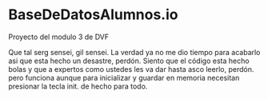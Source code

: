 # BaseDeDatosAlumnos.io
Proyecto del modulo 3 de DVF


Que tal serg sensei, gil sensei. La verdad ya no me dio tiempo para acabarlo asi que esta hecho un desastre, perdón. Siento que el código esta hecho bolas y que a expertos como ustedes les va dar hasta asco leerlo, perdón.
pero funciona aunque para inicializar y guardar en memoria necesitan presionar la tecla init. de hecho para todo.
